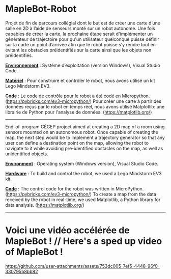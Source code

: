 # MapleBot-Robot
Projet de fin de parcours collégial dont le but est de créer une carte d’une salle en 2D à l’aide de senseurs monté sur un robot autonome. Une fois capables de créer la carte, la prochaine étape serait d'implémenter un générateur de trajectoire pour qu'un utilisateur quelconque puisse définir sur la carte un point d’arrivée afin que le robot puisse s’y rendre tout en évitant les obstacles préidentifiés sur la carte ainsi que les objets non préidentifiés.

<ins>**Environnement**</ins> : Système d’exploitation (version Windows), Visual Studio Code.

<ins>**Matériel**</ins> : Pour construire et contrôler le robot, nous avons utilisé un kit Lego Mindstorm EV3.

<ins>**Code**</ins> : Le code de contrôle pour le robot a été codé en Micropython. (https://pybricks.com/ev3-micropython/) Pour créer une carte à partir des données reçus par le robot en temps réel, nous avons utilisé Matplotlib: une librairie de Python pour l'analyse de données. (https://matplotlib.org/)

----

End-of-program CÉGEP project aimed at creating a 2D map of a room using sensors mounted on an autonomous robot. Once capable of creating the map, the next step would be to implement a trajectory generator so that any user can define a destination point on the map, allowing the robot to navigate to it while avoiding pre-identified obstacles on the map, as well as unidentified objects.

<ins>**Environment**</ins> : Operating system (Windows version), Visual Studio Code.

<ins>**Hardware**</ins> : To build and control the robot, we used a Lego Mindstorm EV3 kit.

<ins>**Code**</ins> : The control code for the robot was written in MicroPython. (https://pybricks.com/ev3-micropython/) To create a map from the data received by the robot in real-time, we used Matplotlib, a Python library for data analysis. (https://matplotlib.org/)

----

# Voici une vidéo accélérée de MapleBot ! // Here's a sped up video of MapleBot ! 

https://github.com/user-attachments/assets/753dc005-7ef5-4448-96f0-330795b8bb82

